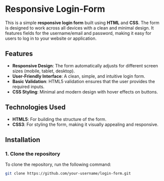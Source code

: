 # Responsive Login-Form


This is a simple **responsive login form** built using **HTML** and **CSS**. The form is designed to work across all devices with a clean and minimal design. It features fields for the username/email and password, making it easy for users to log in to your website or application.

## Features
- **Responsive Design**: The form automatically adjusts for different screen sizes (mobile, tablet, desktop).
- **User-Friendly Interface**: A clean, simple, and intuitive login form.
- **Basic Validation**: HTML5 validation ensures that the user provides the required inputs.
- **CSS Styling**: Minimal and modern design with hover effects on buttons.

## Technologies Used
- **HTML5**: For building the structure of the form.
- **CSS3**: For styling the form, making it visually appealing and responsive.

## Installation

### 1. Clone the repository
To clone the repository, run the following command:
```bash
git clone https://github.com/your-username/login-form.git

 
